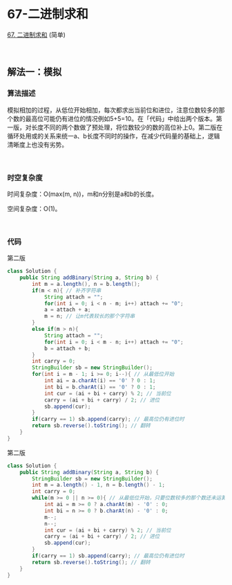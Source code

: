 # 67-二进制求和

[67. 二进制求和](https://leetcode-cn.com/problems/add-binary) (简单)

<br />

## 解法一：模拟

### 算法描述

模拟相加的过程，从低位开始相加，每次都求出当前位和进位，注意位数较多的那个数的最高位可能仍有进位的情况例如5+5=10。在「代码」中给出两个版本。第一版，对长度不同的两个数做了预处理，将位数较少的数的高位补上0。第二版在循环处用或的关系来统一a、b长度不同时的操作，在减少代码量的基础上，逻辑清晰度上也没有劣势。

<br />

### 时空复杂度

时间复杂度：O(max(m, n))，m和n分别是a和b的长度。

空间复杂度：O(1)。

<br />

### 代码

第二版

```java
class Solution {
    public String addBinary(String a, String b) {
        int m = a.length(), n = b.length();
        if(m < n){ // 补齐字符串
            String attach = "";
            for(int i = 0; i < n - m; i++) attach += "0";
            a = attach + a;
            m = n; // 让m代表较长的那个字符串
        }
        else if(m > n){
            String attach = "";
            for(int i = 0; i < m - n; i++) attach += "0";
            b = attach + b;
        }
        int carry = 0;
        StringBuilder sb = new StringBuilder();
        for(int i = m - 1; i >= 0; i--){ // 从最低位开始
            int ai = a.charAt(i) == '0' ? 0 : 1;
            int bi = b.charAt(i) == '0' ? 0 : 1;
            int cur = (ai + bi + carry) % 2; // 当前位
            carry = (ai + bi + carry) / 2; // 进位
            sb.append(cur);
        }
        if(carry == 1) sb.append(carry); // 最高位仍有进位时
        return sb.reverse().toString(); // 翻转
    }
}
```

第二版

```java
class Solution {
    public String addBinary(String a, String b) {
        StringBuilder sb = new StringBuilder();
        int m = a.length() - 1, n = b.length() - 1;
        int carry = 0;
        while(m >= 0 || n >= 0){ // 从最低位开始，只要位数较多的那个数还未运算完毕就继续
            int ai = m >= 0 ? a.charAt(m) - '0' : 0; 
            int bi = n >= 0 ? b.charAt(n) - '0' : 0;
            m--; 
            n--;
            int cur = (ai + bi + carry) % 2; // 当前位
            carry = (ai + bi + carry) / 2; // 进位
            sb.append(cur);
        }
        if(carry == 1) sb.append(carry); // 最高位仍有进位时
        return sb.reverse().toString(); // 翻转
    }
}
```

